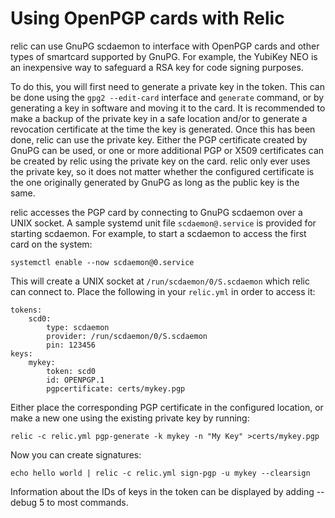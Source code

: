 # Using OpenPGP cards with Relic

relic can use GnuPG scdaemon to interface with OpenPGP cards and other types of
smartcard supported by GnuPG. For example, the YubiKey NEO is an inexpensive
way to safeguard a RSA key for code signing purposes.

To do this, you will first need to generate a private key in the token. This can be done using the `gpg2 --edit-card` interface and `generate` command, or by generating a key in software and moving it to the card. It is recommended to make a backup of the private key in a safe location and/or to generate a revocation certificate at the time the key is generated. Once this has been done, relic can use the private key. Either the PGP certificate created by GnuPG can be used, or one or more additional PGP or X509 certificates can be created by relic using the private key on the card. relic only ever uses the private key, so it does not matter whether the configured certificate is the one originally generated by GnuPG as long as the public key is the same.

relic accesses the PGP card by connecting to GnuPG scdaemon over a UNIX socket. A sample systemd unit file `scdaemon@.service` is provided for starting scdaemon. For example, to start a scdaemon to access the first card on the system:

    systemctl enable --now scdaemon@0.service

This will create a UNIX socket at `/run/scdaemon/0/S.scdaemon` which relic can connect to. Place the following in your `relic.yml` in order to access it:

    tokens:
        scd0:
            type: scdaemon
            provider: /run/scdaemon/0/S.scdaemon
            pin: 123456
    keys:
        mykey:
            token: scd0
            id: OPENPGP.1
            pgpcertificate: certs/mykey.pgp

Either place the corresponding PGP certificate in the configured location, or make a new one using the existing private key by running:

    relic -c relic.yml pgp-generate -k mykey -n "My Key" >certs/mykey.pgp
    
Now you can create signatures:

    echo hello world | relic -c relic.yml sign-pgp -u mykey --clearsign
    
Information about the IDs of keys in the token can be displayed by adding --debug 5 to most commands.
